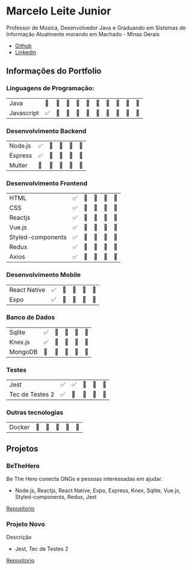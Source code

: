 # Marcelo Leite Junior

Professor de Música, Desenvolvedor Java e Graduando em Sistemas de Informação
Atualmente morando em Machado - Minas Gerais

- [Github](https://github.com/mleitejunior/)
- [Linkedin](https://www.linkedin.com/in/marcelo-leite-junior-472a9313a/)

## Informações do Portfolio

### Linguagens de Programação: 
| | | | | | | | | | | |
|---|---|---|---|---|---|---|---|---|---|---|  
| Java | :black_square_button: | :black_square_button: | :black_square_button: | :black_square_button: | :black_square_button: | :black_square_button: | :black_square_button: | :black_square_button: | :black_square_button: | :black_square_button: |
| Javascript | :white_check_mark: | :black_square_button: | :black_square_button: | :black_square_button: | :black_square_button: | :black_square_button: | :black_square_button: | :black_square_button: | :black_square_button: | :black_square_button: |

### Desenvolvimento Backend
| | | | | | |
|---|---|---|---|---|---|
| Node.js | :white_check_mark: | :black_square_button: | :black_square_button: | :black_square_button: | :black_square_button: |
| Express | :white_check_mark: | :black_square_button: | :black_square_button: | :black_square_button: | :black_square_button: |
| Multer | :black_square_button: | :black_square_button: | :black_square_button: | :black_square_button: | :black_square_button: |

### Desenvolvimento Frontend
| | | | | | |
|---|---|---|---|---|---|
| HTML | :white_check_mark: | :black_square_button: | :black_square_button: | :black_square_button: | :black_square_button: |
| CSS | :white_check_mark: | :black_square_button: | :black_square_button: | :black_square_button: | :black_square_button: |
| Reactjs | :white_check_mark: | :black_square_button: | :black_square_button: | :black_square_button: | :black_square_button: |
| Vue.js | :white_check_mark: | :black_square_button: | :black_square_button: | :black_square_button: | :black_square_button: |
| Styled-components | :white_check_mark: | :black_square_button: | :black_square_button: | :black_square_button: | :black_square_button: |
| Redux | :white_check_mark: | :black_square_button: | :black_square_button: | :black_square_button: | :black_square_button: |
| Axios | :white_check_mark: | :black_square_button: | :black_square_button: | :black_square_button: | :black_square_button: |

### Desenvolvimento Mobile
| | | | | | |
|---|---|---|---|---|---|
| React Native | :white_check_mark: | :black_square_button: | :black_square_button: | :black_square_button: | :black_square_button: |
| Expo | :white_check_mark: | :black_square_button: | :black_square_button: | :black_square_button: | :black_square_button: |

### Banco de Dados
| | | | | | |
|---|---|---|---|---|---|
| Sqlite | :white_check_mark: | :black_square_button: | :black_square_button: | :black_square_button: | :black_square_button: |
| Knex.js | :white_check_mark: | :black_square_button: | :black_square_button: | :black_square_button: | :black_square_button: |
| MongoDB | :black_square_button: | :black_square_button: | :black_square_button: | :black_square_button: | :black_square_button: |

### Testes
| | | | | | |
|---|---|---|---|---|---|
| Jest | :white_check_mark: | :white_check_mark: | :black_square_button: | :black_square_button: | :black_square_button: |
| Tec de Testes 2 | :white_check_mark: | :black_square_button: | :black_square_button: | :black_square_button: | :black_square_button: |

### Outras tecnologias
| | | | | | |
|---|---|---|---|---|---|
| Docker | :black_square_button: | :black_square_button: | :black_square_button: | :black_square_button: | :black_square_button: |

## Projetos

### BeTheHero
Be The Hero conecta ONGs e pessoas interessadas em ajudar.

- Node.js, Reactjs, React Native, Expo, Express, Knex, Sqlite, Vue.js, Styled-components, Redux,  Jest

[Repositorio](https://github.com/mleitejunior/be-the-hero)

### Projeto Novo
Descrição

- Jest, Tec de Testes 2

[Repositorio](http://naoexiste.com)
